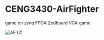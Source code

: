 # CENG3430-AirFighter
 game on zynq 
 FPGA Zedboard VGA game


![AF (2)](https://github.com/rockyhuiop/CENG3430-AirFighter/assets/54813455/8cca5b69-4e1f-44a0-ba0d-866af343078d)
